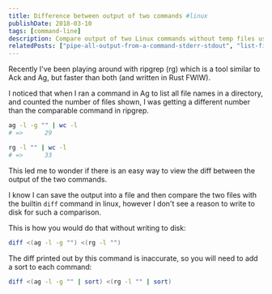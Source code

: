 ```yaml
---
title: Difference between output of two commands #linux
publishDate: 2018-03-10
tags: [command-line]
description: Compare output of two Linux commands without temp files using process substitution and diff.
relatedPosts: ["pipe-all-output-from-a-command-stderr-stdout", "list-filenames-of-multiple-filetypes-in-project"]
---
```


Recently I've been playing around with ripgrep (rg) which is a tool similar to Ack and Ag, but faster than both (and written in Rust FWIW).

I noticed that when I ran a command in Ag to list all file names in a directory, and counted the number of files shown, I was getting a different number than the comparable command in ripgrep.

```bash
ag -l -g "" | wc -l
# =>      29
```

```bash
rg -l "" | wc -l
# =>      33
```

This led me to wonder if there is an easy way to view the diff between the output of the two commands.

I know I can save the output into a file and then compare the two files with the builtin `diff` command in linux, however I don't see a reason to write to disk for such a comparison.

This is how you would do that without writing to disk:

```bash
diff <(ag -l -g "") <(rg -l "")
```

The diff printed out by this command is inaccurate, so you will need to add a sort to each command:

```bash
diff <(ag -l -g "" | sort) <(rg -l "" | sort)
```
